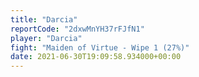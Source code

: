 ```yaml
---
title: "Darcia"
reportCode: "2dxwMnYH37rFJfN1"
player: "Darcia"
fight: "Maiden of Virtue - Wipe 1 (27%)"
date: 2021-06-30T19:09:58.934000+00:00
---
```

